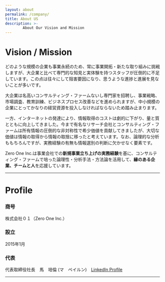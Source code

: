```yaml
---
layout: about
permalink: /company/
title: About US
description: >-
        About Our Vision and Mission
---
```

# Vision / Mission
どのような規模の企業も事業永続のため、常に事業開拓・新たな取り組みに挑戦しますが、大企業と比べて専門的な知見と実体験を持つスタッフが圧倒的に不足しています。この点は往々にして阻害要因になり、思うような進捗と進展を見ないことが多いです。

大企業は名高いコンサルティング・ファームないし専門家を招聘し、事業戦略、市場調査、教育訓練、ビジネスプロセス改善などを進められますが、中小規模の企業にとってかなりの経営資源を投入しなければならないため踏み止まります。

一方、インターネットの発達により、情報取得のコストは劇的に下がり、量と質とともに向上してきました。今まで有名なリサーチ会社とコンサルティング・ファームは所有情報の圧倒的な非対称性で希少価値を貢献してきましたが、大切な価値は情報の取得から情報の取捨に移ったと考えています。なお、論理的な分析ももちろんですが、実務経験の有無も情報選別の判断に欠かせなく要素です。

Zero One Inc.は事業会社での**新規事業立ち上げの実務経験**を基に、コンサルティング・ファームで培った論理性・分析手法・方法論を活用して、**縁のある企業、チームと人**を応援しています。

---

# Profile
### 商号
株式会社０１（Zero One Inc.）

### 設立
2015年1月

### 代表
代表取締役社長　馬　培倫 (マ　ペイルン)　[LinkedIn Profile](https://www.linkedin.com/in/peilunma/)

---
